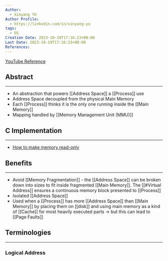 ```yaml
---
Author:
  - Xinyang YU
Author Profile:
  - https://linkedin.com/in/xinyang-yu
tags:
  - OS
Creation Date: 2023-10-19T17:16:23+08:00
Last Date: 2023-10-19T17:16:23+08:00
References:
---
```

[YouTube Reference](https://youtu.be/2quKyPnUShQ?si=1jc9zDESuSoje2XC)
## Abstract
---
- An abstraction that powers [[Address Space]] a [[Process]] use
- Address Space decoupled from the physical Main Memory
- Each [[Process]] thinks it is the only one running inside the [[Main Memory]]
- Mapping handled by [[Memory Management Unit (MMU)]]

## C Implementation
---
- [How to make memory read-only](https://youtu.be/AYSISa95oJE?si=3FJPQoTuLC5MHei8)

## Benefits
---
- Avoid [[Memory Fragmentation]] - the [[Address Space]] can be broken down into sizes to fit inside fragmented [[Main Memory]]. The [[#Virtual Address]] ensures a continuous memory block presented to [[Process]]
- Isolated [[Address Space]] 
- Used when a [[Process]] has more [[Address Space]] than [[Main Memory]] by placing them on [[disk]] and using main memory as a kind of [[Cache]] for most heavily executed parts -> but this can lead to [[Page Faults]]


## Terminologies
---
### Logical Address